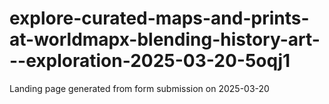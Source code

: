 # explore-curated-maps-and-prints-at-worldmapx-blending-history-art---exploration-2025-03-20-5oqj1
Landing page generated from form submission on 2025-03-20
